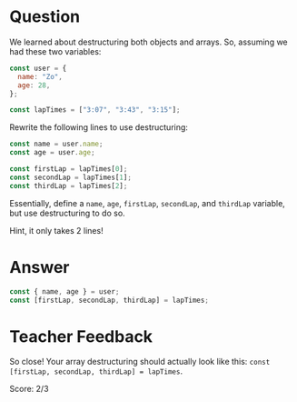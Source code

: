 # Question

We learned about destructuring both objects and arrays. So, assuming we had these two variables:

```js
const user = {
  name: "Zo",
  age: 28,
};

const lapTimes = ["3:07", "3:43", "3:15"];
```

Rewrite the following lines to use destructuring:

```js
const name = user.name;
const age = user.age;

const firstLap = lapTimes[0];
const secondLap = lapTimes[1];
const thirdLap = lapTimes[2];
```

Essentially, define a `name`, `age`, `firstLap`, `secondLap`, and `thirdLap` variable, but use destructuring to do so.

Hint, it only takes 2 lines!

# Answer

```js
const { name, age } = user;
const [firstLap, secondLap, thirdLap] = lapTimes;
```

# Teacher Feedback

So close! Your array destructuring should actually look like this:
`const [firstLap, secondLap, thirdLap] = lapTimes`.

Score: 2/3
